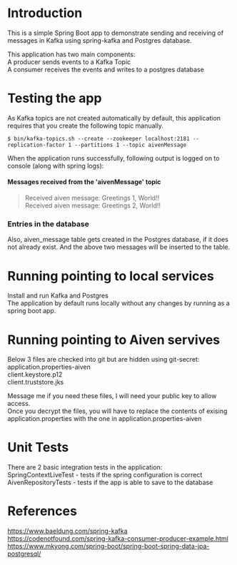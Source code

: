 # Introduction

This is a simple Spring Boot app to demonstrate sending and receiving of messages in Kafka using spring-kafka and Postgres database.

This application has two main components:  
A producer sends events to a Kafka Topic  
A consumer receives the events and writes to a postgres database  

# Testing the app

As Kafka topics are not created automatically by default, this application requires that you create the following topic manually.

`$ bin/kafka-topics.sh --create --zookeeper localhost:2181 --replication-factor 1 --partitions 1 --topic aivenMessage`<br>

When the application runs successfully, following output is logged on to console (along with spring logs):

#### Messages received from the 'aivenMessage' topic
>Received aiven message: Greetings 1, World!!  
>Received aiven message: Greetings 2, World!!  

### Entries in the database
Also,  aiven_message table gets created in the Postgres database, if it does not already exist. And the above two messages will be inserted to the table. 

# Running pointing to local services
Install and run Kafka and Postgres   
The application by default runs locally without any changes by running as a spring boot app.

# Running pointing to Aiven servives
Below 3 files are checked into git but are hidden using git-secret:
application.properties-aiven  
client.keystore.p12  
client.truststore.jks  

Message me if you need these files, I will need your public key to allow access.  
Once you decrypt the files, you will have to replace the contents of exising application.properties with the one in application.properties-aiven

# Unit Tests
There are 2 basic integration tests in the application:  
SpringContextLiveTest - tests if the spring configuration is correct
AivenRepositoryTests - tests if the app is able to save to the database

# References
https://www.baeldung.com/spring-kafka  
https://codenotfound.com/spring-kafka-consumer-producer-example.html  
https://www.mkyong.com/spring-boot/spring-boot-spring-data-jpa-postgresql/
